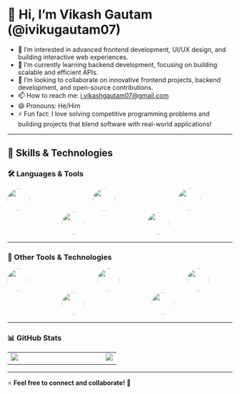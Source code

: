 # 👋 Hi, I’m Vikash Gautam (@ivikugautam07)  
- 👀 I’m interested in advanced frontend development, UI/UX design, and building interactive web experiences.  
- 🌱 I’m currently learning backend development, focusing on building scalable and efficient APIs.  
- 💞️ I’m looking to collaborate on innovative frontend projects, backend development, and open-source contributions.  
- 📫 How to reach me: i.vikashgautam07@gmail.com  
- 😄 Pronouns: He/Him  
- ⚡ Fun fact: I love solving competitive programming problems and building projects that blend software with real-world applications!  

---

## 🚀 Skills & Technologies  

### 🛠️ Languages & Tools  

<p align="left">
  <img src="https://cdn.jsdelivr.net/gh/devicons/devicon/icons/html5/html5-original.svg" width="50" height="50" style="border-radius:50%; margin-right: 15px;"/>
  &nbsp;&nbsp;&nbsp;&nbsp;&nbsp;&nbsp;&nbsp;&nbsp;&nbsp;&nbsp&nbsp;&nbsp;&nbsp;&nbsp;&nbsp;&nbsp;&nbsp;&nbsp;&nbsp;&nbsp&nbsp;&nbsp;&nbsp;&nbsp;&nbsp&nbsp;&nbsp;&nbsp;&nbsp;&nbsp;
  <img src="https://cdn.jsdelivr.net/gh/devicons/devicon/icons/css3/css3-original.svg" width="50" height="50" style="border-radius:50%; margin-right: 15px;"/>
  &nbsp;&nbsp;&nbsp;&nbsp;&nbsp;&nbsp;&nbsp;&nbsp;&nbsp;&nbsp&nbsp;&nbsp;&nbsp;&nbsp;&nbsp;&nbsp;&nbsp;&nbsp;&nbsp;&nbsp&nbsp;&nbsp;&nbsp;&nbsp;&nbsp&nbsp;&nbsp;&nbsp;&nbsp;&nbsp;
  <img src="https://cdn.jsdelivr.net/gh/devicons/devicon/icons/javascript/javascript-original.svg" width="50" height="50" style="border-radius:50%; margin-right: 15px;"/>
  &nbsp;&nbsp;&nbsp;&nbsp;&nbsp;&nbsp;&nbsp;&nbsp;&nbsp;&nbsp&nbsp;&nbsp;&nbsp;&nbsp;&nbsp;&nbsp;&nbsp;&nbsp;&nbsp;&nbsp&nbsp;&nbsp;&nbsp;&nbsp;&nbsp&nbsp;&nbsp;&nbsp;&nbsp;&nbsp;
  <img src="https://cdn.jsdelivr.net/gh/devicons/devicon/icons/react/react-original.svg" width="50" height="50" style="border-radius:50%; margin-right: 15px;"/>
  &nbsp;&nbsp;&nbsp;&nbsp;&nbsp;&nbsp;&nbsp;&nbsp;&nbsp;&nbsp&nbsp;&nbsp;&nbsp;&nbsp;&nbsp;&nbsp;&nbsp;&nbsp;&nbsp;&nbsp&nbsp;&nbsp;&nbsp;&nbsp;&nbsp&nbsp;&nbsp;&nbsp;&nbsp;&nbsp;
<!--   <img src="https://cdn.jsdelivr.net/gh/devicons/devicon/icons/nodejs/nodejs-original.svg" width="50" height="50" style="border-radius:50%; margin-right: 15px;"/> -->
<!--   &nbsp;&nbsp;&nbsp;&nbsp;&nbsp;&nbsp;&nbsp;&nbsp;&nbsp;&nbsp&nbsp;&nbsp;&nbsp;&nbsp;&nbsp;&nbsp;&nbsp;&nbsp;&nbsp;&nbsp&nbsp;&nbsp;&nbsp;&nbsp;&nbsp&nbsp;&nbsp;&nbsp;&nbsp;&nbsp; -->
  <img src="https://cdn.jsdelivr.net/gh/devicons/devicon/icons/cplusplus/cplusplus-original.svg" width="50" height="50" style="border-radius:50%;"/>
</p>


---

### 🌟 Other Tools & Technologies  

<p align="left">
  <img src="https://cdn.jsdelivr.net/gh/devicons/devicon/icons/git/git-original.svg" width="50" height="50" style="border-radius:50%; margin-right: 25px;"/>
  &nbsp;&nbsp;&nbsp;&nbsp;&nbsp;&nbsp;&nbsp;&nbsp;&nbsp;&nbsp&nbsp;&nbsp;&nbsp;&nbsp;&nbsp;&nbsp;&nbsp;&nbsp;&nbsp;&nbsp&nbsp;&nbsp;&nbsp;&nbsp;&nbsp&nbsp;&nbsp;&nbsp;&nbsp;&nbsp;
  <img src="https://cdn.jsdelivr.net/gh/devicons/devicon/icons/github/github-original.svg" width="50" height="50" style="border-radius:50%; margin-right: 25px;"/>
  &nbsp;&nbsp;&nbsp;&nbsp;&nbsp;&nbsp;&nbsp;&nbsp;&nbsp;&nbsp&nbsp;&nbsp;&nbsp;&nbsp;&nbsp;&nbsp;&nbsp;&nbsp;&nbsp;&nbsp&nbsp;&nbsp;&nbsp;&nbsp;&nbsp&nbsp;&nbsp;&nbsp;&nbsp;&nbsp;
  <img src="https://cdn.jsdelivr.net/gh/devicons/devicon/icons/figma/figma-original.svg" width="50" height="50" style="border-radius:50%; margin-right: 25px;"/>
  &nbsp;&nbsp;&nbsp;&nbsp;&nbsp;&nbsp;&nbsp;&nbsp;&nbsp;&nbsp&nbsp;&nbsp;&nbsp;&nbsp;&nbsp;&nbsp;&nbsp;&nbsp;&nbsp;&nbsp&nbsp;&nbsp;&nbsp;&nbsp;&nbsp&nbsp;&nbsp;&nbsp;&nbsp;&nbsp;
  <img src="https://cdn.jsdelivr.net/gh/devicons/devicon/icons/vscode/vscode-original.svg" width="50" height="50" style="border-radius:50%; margin-right: 25px;"/>
  &nbsp;&nbsp;&nbsp;&nbsp;&nbsp;&nbsp;&nbsp;&nbsp;&nbsp;&nbsp&nbsp;&nbsp;&nbsp;&nbsp;&nbsp;&nbsp;&nbsp;&nbsp;&nbsp;&nbsp&nbsp;&nbsp;&nbsp;&nbsp;&nbsp&nbsp;&nbsp;&nbsp;&nbsp;&nbsp;
  <img src="https://cdn.jsdelivr.net/gh/devicons/devicon/icons/mysql/mysql-original.svg" width="50" height="50" style="border-radius:50%; margin-right: 25px;"/>
<!--   &nbsp;&nbsp;&nbsp;&nbsp;&nbsp;&nbsp;&nbsp;&nbsp;&nbsp;&nbsp&nbsp;&nbsp;&nbsp;&nbsp;&nbsp;&nbsp;&nbsp;&nbsp;&nbsp;&nbsp&nbsp;&nbsp;&nbsp;&nbsp;&nbsp&nbsp;&nbsp;&nbsp;&nbsp;&nbsp; -->
<!--   <img src="https://cdn.jsdelivr.net/gh/devicons/devicon/icons/docker/docker-original.svg" width="50" height="50" style="border-radius:50%;"/> -->
</p>






---

### 📊 GitHub Stats  
<table>
  <tr>
    <td>
      <img src="https://github-readme-stats.vercel.app/api?username=ivikugautam07&show_icons=true&theme=radical" />
      &nbsp;&nbsp;&nbsp;&nbsp;&nbsp&nbsp;&nbsp;&nbsp;&nbsp;&nbsp&nbsp;&nbsp;&nbsp;&nbsp;&nbsp&nbsp;&nbsp;&nbsp;&nbsp;&nbsp;
    </td>
    <td>
      &nbsp;&nbsp;&nbsp;&nbsp;&nbsp&nbsp;&nbsp;&nbsp;&nbsp;&nbsp&nbsp;&nbsp;&nbsp;&nbsp;&nbsp&nbsp;&nbsp;&nbsp;&nbsp;&nbsp;
      <img src="https://github-readme-stats.vercel.app/api/top-langs/?username=ivikugautam07&layout=compact&theme=radical" />
    </td>
  </tr>
</table>

---

⭐ **Feel free to connect and collaborate!** 🚀  



<!---
ivikugautam07/ivikugautam07 is a ✨ special ✨ repository because its `README.md` (this file) appears on your GitHub profile.
You can click the Preview link to take a look at your changes.
--->
